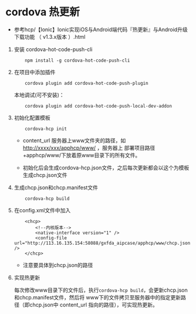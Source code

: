 # cordova 热更新

- 参考hcp/【Ionic】Ionic实现iOS与Android端代码『热更新』与Android升级下载功能 （ v1.3.x版本 ）.html

1. 安装 cordova-hot-code-push-cli

    ```
        npm install -g cordova-hot-code-push-cli
    ```

2. 在项目中添加插件

    ```
        cordova plugin add cordova-hot-code-push-plugin
    ```

    本地调试(可不安装)：
    ```
        cordova plugin add cordova-hot-code-push-local-dev-addon
    ```

3. 初始化配置模板

    ```
        cordova-hcp init
    ```

    - content_url 服务器上www文件夹的路径，如<http://xxxx/xxx/apphcp/www/> ，服务器上 部署项目路径+apphcp/www/下放着原www目录下的所有文件。

    - 初始化后会生成cordova-hcp.json文件，之后每次更新都会以这个为模板生成chcp.json文件

4. 生成chcp.json和chcp.manifest文件

    ```
        cordova-hcp build
    ```

5. 在config.xml文件中加入

    ```
        <chcp>
            <!--内核版本-->
            <native-interface version="1" />
            <config-file url="http://113.16.135.154:58088/gxfda_aipcase/apphcp/www/chcp.json" />
        </chcp>
    ```

    - 注意要具体到chcp.json的路径

6. 实现热更新

    每次修改www目录下的文件后，执行`cordova-hcp build`，会更新chcp.json和chcp.manifest文件，然后将 www下的文件拷贝至服务器中的指定更新路径（即chcp.json中 content_url 指向的路径），可实现热更新。




